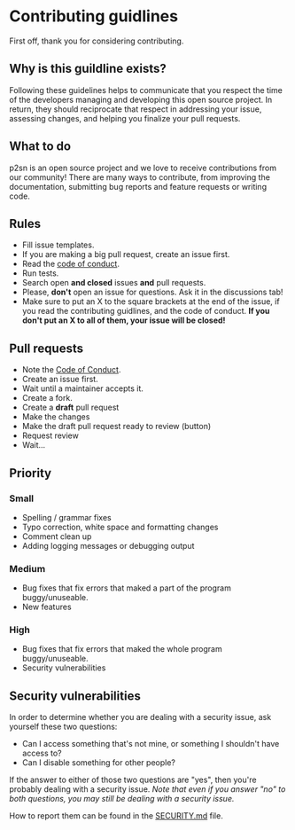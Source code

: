 # Contributing guidlines

First off, thank you for considering contributing.

## Why is this guildline exists?

Following these guidelines helps to communicate that you respect the time of the developers managing and developing this open source project. In return, they should reciprocate that respect in addressing your issue, assessing changes, and helping you finalize your pull requests.

## What to do

p2sn is an open source project and we love to receive contributions from our community! There are many ways to contribute, from improving the documentation, submitting bug reports and feature requests or writing code.

## Rules

- Fill issue templates.
- If you are making a big pull request, create an issue first.
- Read the [code of conduct](CODE_OF_CONDUCT.md).
- Run tests.
- Search open **and closed** issues **and** pull requests.
- Please, **don't** open an issue for questions. Ask it in the discussions tab!
- Make sure to put an X to the square brackets at the end of the issue, if you read the contributing guidlines, and the code of conduct. **If you don't put an X to all of them, your issue will be closed!**

## Pull requests

- Note the [Code of Conduct](CODE_OF_CONDUCT.md).
- Create an issue first.
- Wait until a maintainer accepts it.
- Create a fork.
- Create a **draft** pull request
- Make the changes
- Make the draft pull request ready to review (button)
- Request review
- Wait...

## Priority

### Small

- Spelling / grammar fixes
- Typo correction, white space and formatting changes
- Comment clean up
- Adding logging messages or debugging output

### Medium

- Bug fixes that fix errors that maked a part of the program buggy/unuseable.
- New features

### High

- Bug fixes that fix errors that maked the whole program buggy/unuseable.
- Security vulnerabilities

## Security vulnerabilities

In order to determine whether you are dealing with a security issue, ask yourself these two questions:

- Can I access something that's not mine, or something I shouldn't have access to?
- Can I disable something for other people?

If the answer to either of those two questions are "yes", then you're probably dealing with a security issue. _Note that even if you answer "no" to both questions, you may still be dealing with a security issue._

How to report them can be found in the [SECURITY.md](SECURITY.md) file.
